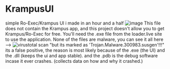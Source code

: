 # KrampusUI
simple Ro-Exec/Krampus UI i made in an hour and a half
![image](https://github.com/LokoBurrito/KrampusUI/assets/81943357/7ffe841f-12e4-4de9-a747-e488b7a7e0e2)
This file does not contain the Krampus app, and this project doesn't allow you to get Krampus/Ro-Exec for free. You'll need the .exe file from the loader.live site to use the application.
None of the files are malware, you can see it all here --> ![virustotal scan]([https://www.virustotal.com/gui/file/725af0ab61716cf5632b42f3dcf06f252d6b68dd75a204434eb6bbae1f52c2d9/relations)
"but its marked as 'Trojan.Malware.300983.susgen'!!!" its a false positive, the reason is most likely because of the .exe (the UI) and the .dll (keeps the ui and app stable). and the .pdb is the debug software incase it ever crashes. (collects data on how and why it crashed.) 
